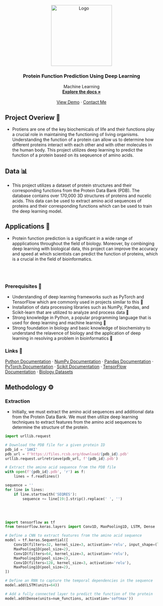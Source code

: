 <div align="center">
  <a href="https://github.com/">
    <img src="https://user-images.githubusercontent.com/128609917/231207437-1c16b53c-40c1-4d5f-9431-269e2c083816.png" alt="Logo" width="200" height="auto">
  </a>  
  
  <h3 align="center">Protein Function Prediction Using Deep Learning</h3>

  <p align="center">
    Machine Learning 
    <br />
    <a href="https://github.com/"><strong>Explore the docs »</strong></a>
    <br />
    <br />
    <a href="https://github.com/">View Demo</a>
    ·
    <a href="https://github.com/othneildrew/">Contact Me</a>
  </p>
</div>


## Project Overiew 👀 
* Protiens are one of the key biochemicals of life and their functions play a crucial role in maintaining the functioning of living organisms. Understanding the function of a protein can allow us to determine how different proteins interact with each other and with other molecules in the human body. This project utilizes deep learning to predict the function of a protein based on its seqeuence of amino acids. 

## Data 📊
* This project utilizes a dataset of protein structures and their corresponding functions from the Protein Data Bank (PDB). The database contains over 170,000 3D structures of proteins and nucelic acids. This data can be used to extract amino acid sequences of proteins and their corresponding functions which can be used to train the deep learning model.

## Applications 🧪
* Protein function prediction is a significant in a wide range of appplications throughout the field of biology. Moreover, by combinging deep learning with biological data, this project can improve the accuracy and speed at which scientists can predict the function of proteins, which is a crucial in the field of bioinformatics. 

<br></br>

### Prerequisites 🚩

* Understanding of deep learning frameworks such as PyTorch and TensorFlow which are commonly used in projects similar to this 🤖
* Installation of data processing libraries such as NumPy, Pandas, and Scikit-learn that are utilized to analyze and process data 💾
* Strong knowledge in Python, a popular programming language that is used for deep learning and machine learning 🐍
* Strong foundation in biology and basic knowledge of biochemistry to understand the relavence of biology and the application of deep learning in resolving a problem in bioinformatics 🔬

### Links 🔗 
<p align = "center">

<a href="https://www.python.org/doc/">Python Documentation</a>
·
 <a href="https://numpy.org/doc/">NumPy Documentation</a>
·
<a href="https://pandas.pydata.org/docs/Pandas">Pandas Documentation</a>
·
<a href="https://pytorch.org/docs/stable/index.html">PyTorch Documentation</a>
·
<a href="https://scikit-learn.org/stable/">Scikit Documentation</a>
·
<a href="https://www.tensorflow.org/api_docs">TensorFlow Documentation</a>
·
<a href="https://paperswithcode.com/datasets?mod=biology">Biology Datasets</a>


## Methodology ⚙️

### **Extraction**
* Initially, we must extract the amino acid sequences and additional data from the Protein Data Bank. We must then utilize deep learning techniques to extract features from the amino acid sequences to determine the structure of the protein.

``` python
import urllib.request

# Download the PDB file for a given protein ID
pdb_id = '1AKI'
pdb_url = f'https://files.rcsb.org/download/{pdb_id}.pdb'
urllib.request.urlretrieve(pdb_url, f'{pdb_id}.pdb')

# Extract the amino acid sequence from the PDB file
with open(f'{pdb_id}.pdb', 'r') as f:
    lines = f.readlines()

sequence = ''
for line in lines:
    if line.startswith('SEQRES'):
        sequence += line[19:].strip().replace(' ', '')
```
<br></br>

``` python
import tensorflow as tf
from tensorflow.keras.layers import Conv1D, MaxPooling1D, LSTM, Dense

# Define a CNN to extract features from the amino acid sequence
model = tf.keras.Sequential([
    Conv1D(filters=32, kernel_size=3, activation='relu', input_shape=(len(sequence), 1)),
    MaxPooling1D(pool_size=2),
    Conv1D(filters=64, kernel_size=3, activation='relu'),
    MaxPooling1D(pool_size=2),
    Conv1D(filters=128, kernel_size=3, activation='relu'),
    MaxPooling1D(pool_size=2),
])

# Define an RNN to capture the temporal dependencies in the sequence
model.add(LSTM(units=64))

# Add a fully connected layer to predict the function of the protein
model.add(Dense(units=num_functions, activation='softmax'))


```

